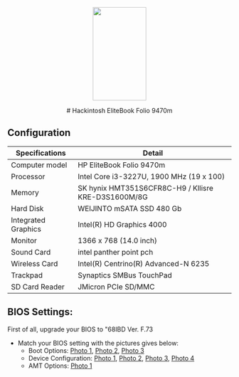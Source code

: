 <p align="center">
<img src="https://upload.wikimedia.org/wikipedia/commons/thumb/b/b7/HP_Logo_2017.svg/362px-HP_Logo_2017.svg.png" width="120" height="210"/>
</p>

<p align="center"># Hackintosh EliteBook Folio 9470m</p>


## Configuration

| Specifications | Detail                                                  |
| ------------------- | ------------------------------------------- |
| Computer model | HP EliteBook Folio 9470m |
| Processor | Intel Core i3-3227U, 1900 MHz (19 x 100) |
| Memory | SK hynix HMT351S6CFR8C-H9 / Kllisre KRE-D3S1600M/8G |
| Hard Disk | WEIJINTO mSATA SSD 480 Gb |
| Integrated Graphics | Intel(R) HD Graphics 4000 |
| Monitor | 1366 x 768 (14.0 inch) |
| Sound Card | intel panther point pch |
| Wireless Card | Intel(R) Centrino(R) Advanced-N 6235 |
| Trackpad | Synaptics SMBus TouchPad |
| SD Card Reader | JMicron PCIe SD/MMC |

## BIOS Settings:
First of all, upgrade your BIOS to "68IBD Ver. F.73
  
- Match your BIOS setting with the pictures gives below:
  - Boot Options: [Photo 1](https://github.com/md-siam/Hackintosh_EliteBook_Folio_9470m/blob/master/images/Boot_Options/IMG_1393.JPG), [Photo 2](https://github.com/md-siam/Hackintosh_EliteBook_Folio_9470m/blob/master/images/Boot_Options/IMG_1394.JPG), [Photo 3](https://github.com/md-siam/Hackintosh_EliteBook_Folio_9470m/blob/master/images/Boot_Options/IMG_1395.JPG)
  - Device Configuration: [Photo 1](https://github.com/md-siam/Hackintosh_EliteBook_Folio_9470m/blob/master/images/Device_Configurations/IMG_1396.JPG), [Photo 2](https://github.com/md-siam/Hackintosh_EliteBook_Folio_9470m/blob/master/images/Device_Configurations/IMG_1397.JPG), [Photo 3](https://github.com/md-siam/Hackintosh_EliteBook_Folio_9470m/blob/master/images/Device_Configurations/IMG_1398.JPG), [Photo 4](https://github.com/md-siam/Hackintosh_EliteBook_Folio_9470m/blob/master/images/Device_Configurations/IMG_1399.JPG)
  - AMT Options: [Photo 1](https://github.com/md-siam/Hackintosh_EliteBook_Folio_9470m/blob/master/images/AMT_Options/IMG_1401.JPG)

